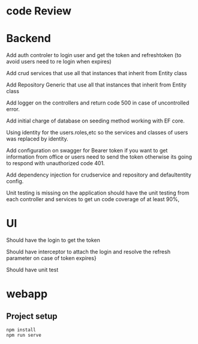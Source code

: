 # code Review 
# Backend
Add auth controler to login user and get the token and refreshtoken (to avoid users need to re login when expires)

Add crud services that use all that instances that inherit from Entity class

Add Repository Generic that use all that instances that inherit from Entity class

Add logger on the controllers and return code 500 in case of uncontrolled error.

Add initial charge of database on seeding method working with EF core.

Using identity for the users.roles,etc so the services and classes of users was replaced by identity.

Add configuration on swagger for Bearer token if you want to get information from office or users need to send the token otherwise its going to respond with unauthorized code 401.

Add dependency injection for crudservice and repository and defaultentity config.

Unit testing is missing on the application should have the unit testing  from each controller and services to get un code coverage of at least 90%,


# UI
Should  have  the login to get the token

Should have interceptor to attach the login and resolve the refresh parameter on case of token expires}

Should have unit test

# webapp

## Project setup
```
npm install
npm run serve
```
